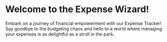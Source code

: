 # Welcome to the Expense Wizard!

Embark on a journey of financial empowerment with our Expense Tracker! Say goodbye to the budgeting chaos and hello to a world where managing your expenses is as delightful as a stroll in the park.
